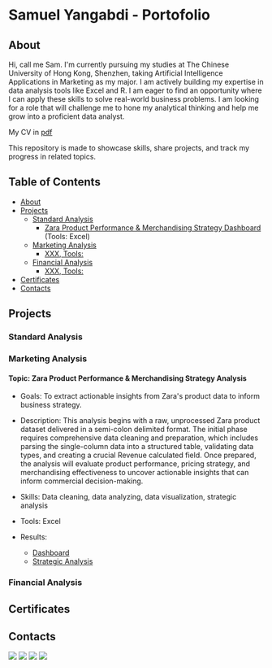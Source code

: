 # Samuel Yangabdi - Portofolio

## About
Hi, call me Sam. I'm currently pursuing my studies at The Chinese University of Hong Kong, Shenzhen, taking Artificial Intelligence Applications in Marketing as my major.
I am actively building my expertise in data analysis tools like Excel and R. I am eager to find an opportunity where I can apply these skills to solve real-world business problems.
I am looking for a role that will challenge me to hone my analytical thinking and help me grow into a proficient data analyst.

My CV in [pdf](CV%20Samuel%20Yangabdi.pdf)

This repository is made to showcase skills, share projects, and track my progress in related topics.

## Table of Contents
- [About](https://github.com/SamuelYangabdi/Portofolio/blob/main/README.md#about)
- [Projects](https://github.com/SamuelYangabdi/Portofolio/blob/main/README.md#projects)
  - [Standard Analysis](https://github.com/SamuelYangabdi/Portofolio/blob/main/README.md#standard-analysis)
    - [Zara Product Performance & Merchandising Strategy Dashboard](https://github.com/SamuelYangabdi/Portofolio/blob/main/README.md#topic-zara-product-performance--merchandising-strategy-analysis) (Tools: Excel)
  - [Marketing Analysis](https://github.com/SamuelYangabdi/Portofolio/blob/main/README.md#marketing-analysis)
    - [XXX, Tools:]()
  - [Financial Analysis](https://github.com/SamuelYangabdi/Portofolio/blob/main/README.md#financial-analysis)
    - [XXX, Tools:]()
- [Certificates](https://github.com/SamuelYangabdi/Portofolio/blob/main/README.md#certificates)
- [Contacts](https://github.com/SamuelYangabdi/Portofolio/blob/main/README.md#contacts)

## Projects
### Standard Analysis
### Marketing Analysis
#### **Topic:** Zara Product Performance & Merchandising Strategy Analysis
  
- Goals: To extract actionable insights from Zara's product data to inform business strategy.
  
- Description: This analysis begins with a raw, unprocessed Zara product dataset delivered in a semi-colon delimited format. The initial phase requires comprehensive data cleaning and preparation, which includes parsing the single-column data into a structured table, validating data types, and creating a crucial Revenue calculated field. Once prepared, the analysis will evaluate product performance, pricing strategy, and merchandising effectiveness to uncover actionable insights that can inform commercial decision-making.
  
- Skills: Data cleaning, data analyzing, data visualization, strategic analysis
  
- Tools: Excel
  
- Results:
  - [Dashboard](https://github.com/SamuelYangabdi/Marketing-Analysis-Projects/blob/d5972606bb8ff087f2716275c0a3ee0c38a88aae/Zara%20Product%20Performance%20%26%20Merchandising%20Strategy%20Dashboard.xlsx)
  - [Strategic Analysis]()

### Financial Analysis
## Certificates

## Contacts
<a href="https://www.linkedin.com/in/samuel-yangabdi/"><img src="https://img.shields.io/badge/-LinkedIn-0072b1?&style=for-the-badge&logo=linkedin&logoColor=white" /></a>
<a href="https://wa.link/uq743d"><img src="https://img.shields.io/badge/+86 15728255967-25D366?&style=for-the-badge&logo=Whatsapp&logoColor=FFFFFF" /></a>
<a href="https://mail.google.com"><img src="https://img.shields.io/badge/sam4bdi@gmail.com-EA4335?&style=for-the-badge&logo=gmail&logoColor=FFFFFF" /></a>
<a href="https://www.instagram.com/sam_yangg/"><img src="https://img.shields.io/badge/instagram-FF0069?&style=for-the-badge&logo=instagram&logoColor=FFFFFF" /></a>
